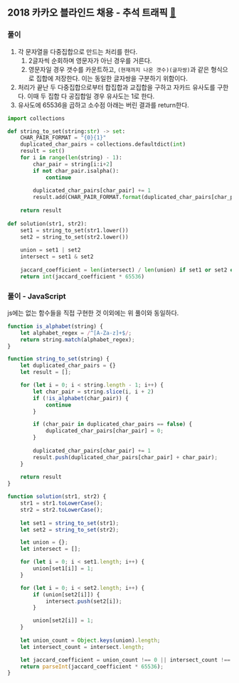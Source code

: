 ## 2018 카카오 블라인드 채용 - 추석 트래픽 [🔗](https://programmers.co.kr/learn/courses/30/lessons/17676)

 ### 풀이

1. 각 문자열을 다중집합으로 만드는 처리를 한다.
   1. 2글자씩 순회하며 영문자가 아닌 경우를 거른다.
   2. 영문자일 경우 갯수를 카운트하고, `(현재까지 나온 갯수)(글자쌍)`과 같은 형식으로 집합에 저장한다. 이는 동일한 글자쌍을 구분하기 위함이다.
2. 처리가 끝난 두 다중집합으로부터 합집합과 교집합을 구하고 자카드 유사도를 구한다. 이때 두 집합 다 공집합일 경우 유사도는 1로 한다.
3. 유사도에 65536을 곱하고 소수점 아래는 버린 결과를 return한다.

```python
import collections

def string_to_set(string:str) -> set:
    CHAR_PAIR_FORMAT = "{0}{1}"
    duplicated_char_pairs = collections.defaultdict(int)
    result = set()
    for i in range(len(string) - 1):
        char_pair = string[i:i+2]
        if not char_pair.isalpha():
            continue
            
        duplicated_char_pairs[char_pair] += 1
        result.add(CHAR_PAIR_FORMAT.format(duplicated_char_pairs[char_pair], char_pair))
    
    return result
        
def solution(str1, str2):
    set1 = string_to_set(str1.lower())
    set2 = string_to_set(str2.lower())
    
    union = set1 | set2
    intersect = set1 & set2
    
    jaccard_coefficient = len(intersect) / len(union) if set1 or set2 else 1
    return int(jaccard_coefficient * 65536)
```

### 풀이 -  JavaScript

js에는 없는 함수들을 직접 구현한 것 이외에는 위 풀이와 동일하다.

```javascript
function is_alphabet(string) {
    let alphabet_regex = /^[A-Za-z]+$/;
    return string.match(alphabet_regex);
}

function string_to_set(string) {
    let duplicated_char_pairs = {}
    let result = [];

    for (let i = 0; i < string.length - 1; i++) {
        let char_pair = string.slice(i, i + 2)
        if (!is_alphabet(char_pair)) {
            continue
        }

        if (char_pair in duplicated_char_pairs == false) {
            duplicated_char_pairs[char_pair] = 0;
        }
        
        duplicated_char_pairs[char_pair] += 1
        result.push(duplicated_char_pairs[char_pair] + char_pair);
    }
    
    return result
}

function solution(str1, str2) {
    str1 = str1.toLowerCase();
    str2 = str2.toLowerCase();
    
    let set1 = string_to_set(str1);
    let set2 = string_to_set(str2);

    let union = {};
    let intersect = [];

    for (let i = 0; i < set1.length; i++) {
        union[set1[i]] = 1;
    }

    for (let i = 0; i < set2.length; i++) {
        if (union[set2[i]]) {
            intersect.push(set2[i]);
        }

        union[set2[i]] = 1;
    }
    
    let union_count = Object.keys(union).length;
    let intersect_count = intersect.length;

    let jaccard_coefficient = union_count !== 0 || intersect_count !== 0 ? intersect_count / union_count : 1;
    return parseInt(jaccard_coefficient * 65536);
}
```

